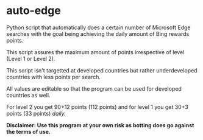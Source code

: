# auto-edge
Python script that automatically does a certain number of Microsoft Edge searches with the goal being achieving the daily amount of Bing rewards points.

This script assures the maximum amount of points irrespective of level (Level 1 or Level 2).

This script isn't targetted at developed countries but rather underdeveloped countries with less points per search.

All values are editable so that the program can be used for developed countries as well.

For level 2 you get 90+12 points (112 points) and for level 1 you get 30+3 points (33 points) *daily.*

**Disclaimer: Use this program at your own risk as botting does go against the terms of use.**
